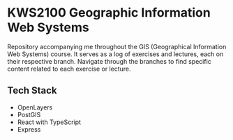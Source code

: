 # KWS2100 Geographic Information Web Systems
Repository accompanying me throughout the GIS (Geographical Information Web Systems) course.
It serves as a log of exercises and lectures, each on their respective branch.
Navigate through the branches to find specific content related to each exercise or lecture.

## Tech Stack
- OpenLayers
- PostGIS
- React with TypeScript
- Express